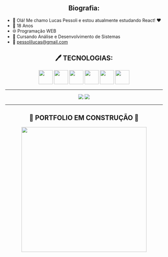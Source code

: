 <h2 align="center">Biografia:</h2>

- 👋 Olá! Me chamo Lucas Pessoli e estou atualmente estudando React! ❤️
- 🎉 18 Anos
- 🌐 Programação WEB
- 📖 Cursando Análise e Desenvolvimento de Sistemas
- 📧 pessolilucas@gmail.com

<h2 align="center">🖊️ TECNOLOGIAS:</h2>
<div align="center">
<img src="https://cdn.jsdelivr.net/gh/devicons/devicon/icons/nodejs/nodejs-original.svg" height=45px />
<img src="https://cdn.jsdelivr.net/gh/devicons/devicon/icons/react/react-original.svg" height=45px />
<img src="https://cdn-icons-png.flaticon.com/512/460/460752.png" height=45px />
<img src="https://cdn.jsdelivr.net/gh/devicons/devicon/icons/javascript/javascript-original.svg" height=45px />
<img src="https://cdn.jsdelivr.net/gh/devicons/devicon/icons/html5/html5-original.svg" height=45px/>
<img src="https://cdn.jsdelivr.net/gh/devicons/devicon/icons/css3/css3-original.svg" height=45px/>
          
  
</div>

---

<div align="center">

![](https://github-readme-stats.vercel.app/api?username=lucaspessoli&theme=dark&hide_border=false&include_all_commits=false&count_private=false)
![](https://github-readme-streak-stats.herokuapp.com/?user=lucaspessoli&theme=dark&hide_border=false)

</div>
  
<div align="center">


</div>

---

<h2 align="center">🔧 PORTFOLIO EM CONSTRUÇÃO 🔧</h2>


<div align="center">


<img src="https://github.com/lucaspessoli/lucaspessoli/assets/115120374/90b3c666-e687-4ff5-a7f2-b442a9d77ffd" width=400px />

</div>
